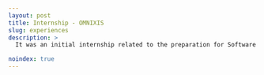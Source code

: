 ```yaml
---
layout: post
title: Internship - OMNIXIS
slug: experiences
description: >
  It was an initial internship related to the preparation for Software engineering Diploma, in which I integrated some features and functionalities to an e-commerce shop developed with PrestaShop CMS

noindex: true
---
```


